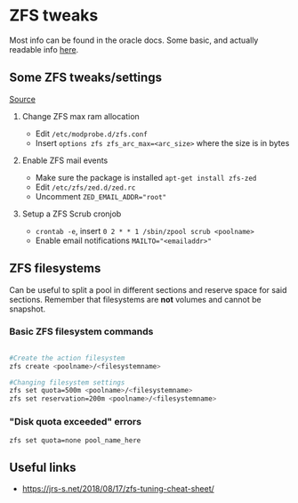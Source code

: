 # ZFS tweaks

Most info can be found in the oracle docs.
Some basic, and actually readable info [here](https://www.thegeekdiary.com/zfs-tutorials-creating-zfs-pools-and-file-systems/).

## Some ZFS tweaks/settings

[Source](https://pve.proxmox.com/wiki/ZFS_on_Linux#_limit_zfs_memory_usage)

1. Change ZFS max ram allocation
    - Edit `/etc/modprobe.d/zfs.conf`
    - Insert `options zfs zfs_arc_max=<arc_size>` where the size is in bytes

2. Enable ZFS mail events
    - Make sure the package is installed `apt-get install zfs-zed`
    - Edit `/etc/zfs/zed.d/zed.rc`
    - Uncomment `ZED_EMAIL_ADDR="root"`

3. Setup a ZFS Scrub cronjob
    - `crontab -e`, insert `0 2 * * 1 /sbin/zpool scrub <poolname>`
    - Enable email notifications `MAILTO="<emailaddr>"`

## ZFS filesystems

Can be useful to split a pool in different sections and reserve space for said sections.
Remember that filesystems are **not** volumes and cannot be snapshot.

### Basic ZFS filesystem commands

```bash

#Create the action filesystem
zfs create <poolname>/<filesystemname>

#Changing filesystem settings
zfs set quota=500m <poolname>/<filesystemname>
zfs set reservation=200m <poolname>/<filesystemname>

```

### "Disk quota exceeded" errors
```
zfs set quota=none pool_name_here
```


## Useful links

- <https://jrs-s.net/2018/08/17/zfs-tuning-cheat-sheet/>
